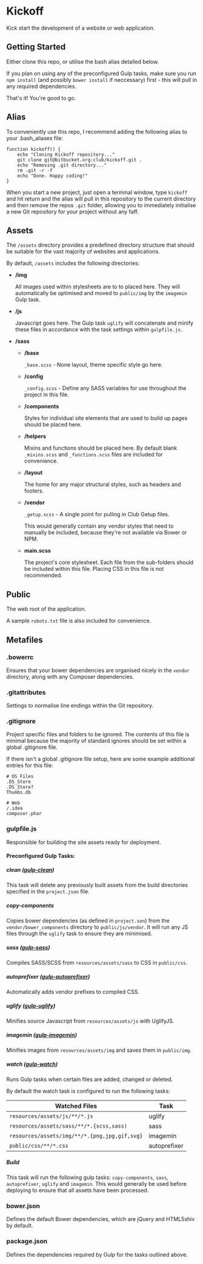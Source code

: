 # Kickoff

Kick start the development of a website or web application.

## Getting Started

Either clone this repo, or utilise the bash alias detailed below. 

If you plan on using any of the preconfigured Gulp tasks, make sure you run `npm install` (and possibly `bower install` if neccessary) first - this will pull in any required dependencies.

That's it! You're good to go.

## Alias

To conveniently use this repo, I recommend adding the following alias to your .bash_aliases file:

```
function kickoff() {
    echo "Cloning Kickoff repository..."
    git clone git@bitbucket.org:club/kickoff.git .
    echo "Removing .git directory..."
    rm .git -r -f
    echo "Done. Happy coding!"
}
```
When you start a new project, just open a terminal window, type `kickoff` and hit return and the alias will pull in this repository to the current directory and then remove the repos `.git` folder, allowing you to immediately initialise a new Git repository for your project without any faff.

## Assets

The `/assets` directory provides a predefined directory structure that should be suitable for the vast majority of websites and applications.

By default, `/assets` includes the following directories:

* **/img**

  All images used within stylesheets are to to placed here. They will automatically be optimised and moved to `public/img` by the `imagemin` Gulp task.

* **/js**

  Javascript goes here. The Gulp task `uglify` will concatenate and minify these files in accordance with the task settings within `gulpfile.js`.

* **/sass**
  * **/base**

    `_base.scss` - None layout, theme specific style go here.

  * **/config**

    `_config.scss` - Define any SASS variables for use throughout the project in this file.

  * **/components**

    Styles for individual site elements that are used to build up pages should be placed here.

  * **/helpers**

    Mixins and functions should be placed here. By default blank `_mixins.scss` and `_functions.scss` files are included for convenience.
    
  * **/layout**
  
  	The home for any major structural styles, such as headers and footers.

  * **/vendor**

      `_getup.scss` - A single point for pulling in Club Getup files.

    This would generally contain any vendor styles that need to manually be included, because they're not available via Bower or NPM.

  * **main.scss**

    The project's core stylesheet. Each file from the sub-folders should be included within this file. Placing CSS in this file is not recommended.

## Public

The web root of the application.

A sample `robots.txt` file is also included for convenience.

## Metafiles

### .bowerrc

Ensures that your bower dependencies are organised nicely in the `vendor` directory, along with any Composer dependencies.

### .gitattributes

Settings to normalise line endings within the Git repository.

### .gitignore

Project specific files and folders to be ignored. The contents of this file is minimal because the majority of standard ignores should be set within a global .gitignore file.

If there isn't a global .gitignore file setup, here are some example additional entries for this file:

```
# OS Files
.DS_Store
.DS_Store?
Thumbs.db

# Web
/.idea
composer.phar
```

### gulpfile.js

Responsible for building the site assets ready for deployment.

#### Preconfigured Gulp Tasks:

##### clean ([gulp-clean]())
This task will delete any previously built assets from the build directories specified in the `project.json` file.

##### copy-components

Copies bower dependencies (as defined in `project.son`) from the `vendor/bower_components` directory to `public/js/vendor`. It will run any JS files through the `uglify` task to ensure they are minimised.

##### sass ([gulp-sass]())

Compiles SASS/SCSS from `resources/assets/sass` to CSS in `public/css`.

##### autoprefixer ([gulp-autoprefixer]())

Automatically adds vendor prefixes to compiled CSS.

##### uglify ([gulp-uglify]())

Minifies source Javascript from `resources/assets/js` with UglifyJS.

##### imagemin ([gulp-imagemin]())

Minifies images from `resources/assets/img` and saves them in `public/img`.

##### watch ([gulp-watch]())

Runs Gulp tasks when certain files are added, changed or deleted.

By default the watch task is configured to run the following tasks:

Watched Files                                 | Task
--------------------------------------------- | ------------
`resources/assets/js/**/*.js`                 | uglify
`resources/assets/sass/**/*.{scss,sass)`      | sass
`resources/assets/img/**/*.{png,jpg,gif,svg}` | imagemin
`public/css/**/*.css`                         | autoprefixer

##### Build

This task will run the following gulp tasks: `copy-components`, `sass`, `autoprefixer`, `uglify` and `imagemin`. This would generally be used before deploying to ensure that all assets have been processed.

### bower.json

Defines the default Bower dependencies, which are jQuery and HTML5shiv by default.

### package.json

Defines the dependencies required by Gulp for the tasks outlined above.
